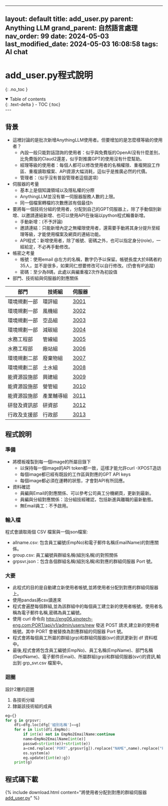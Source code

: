  ---

layout: default
title: add_user.py
parent: Anything LLM
grand_parent: 自然語言處理
nav_order: 99
date: 2024-05-03
last_modified_date: 2024-05-03 16:08:58
tags: AI chat
---

# add_user.py程式說明
{: .no_toc }

<details open markdown="block">
  <summary>
    Table of contents
  </summary>
  {: .text-delta }
- TOC
{:toc}
</details>
---

## 背景

- 這裡討論的是批次新增AnythingLLM使用者。但要增加的是怎麼樣等級的使用者？
  - 內設一般只能對話諮詢的使用者：似乎與免費版的OpenAI沒有什麼差別，比免費版的Claud2還差，似乎對推廣GPT的使用沒有什麼幫助。
  - 經理等級的使用者：每個人都可以修改使用者的名稱權限、重複開設工作區、重複讀取檔案、API資源大幅消耗，這似乎是推廣必然的代價。
  - 管理者：（似乎沒有普設管理者這個選項）
- 伺服器的考量
  - 基本上是個知識領域以及隱私權的分際
  - AnythingLLM並沒有單一伺服器服務人數的上限。
  - 同一個檔案轉檔的次數應該有個最佳h
- 要將每一個技術分組的使用者，分配到自己的GPT伺服器上，除了手動個別新增、以邀請連結新增、也可以使用API在後端以python程式輪番新增。
  - 手動新增：(不予評論)
  - 邀請連結：只能新增內定之無權限使用者，還需要手動將其身分提升至經理等級，才能使用檔案及網頁的連結功能。
  - API程式：新增使用者，除了帳號、密碼之外，也可以指定身分(role)，一經給定，不必再手動修改。
- 帳密之考量
  - 帳號：使用email @左方的名稱，數字仍予以保留。帳號長度大於8碼者約35人，並不是很多，如果同仁想要修改可以自行修改。(仍會有IP追蹤)
  - 密碼：至少為8碼，此處以員編重複2次作為初設值
- 部門、技術組與伺服器的對應關係

|部門|技術組|伺服器
-|-|-
環境規劃一部|環評組|[3001](http://eng06.sinotech-eng.com:3001)
環境規劃一部|風機組|[3002](http://eng06.sinotech-eng.com:3002)
環境規劃一部|空品組|[3003](http://eng06.sinotech-eng.com:3003)
環境規劃一部|減碳組|[3004](http://eng06.sinotech-eng.com:3004)
水務工程部|管線組|[3005](http://eng06.sinotech-eng.com:3005)
水務工程部|廠站組|[3006](http://eng06.sinotech-eng.com:3006)
環境規劃二部|廢棄物組|[3007](http://eng06.sinotech-eng.com:3007)
環境規劃二部|土水組|[3008](http://eng06.sinotech-eng.com:3008)
能資源設施部|興建組|[3009](http://eng06.sinotech-eng.com:3009)
能資源設施部|營管組|[3010](http://eng06.sinotech-eng.com:3010)
能資源設施部|產業輔導組|[3011](http://eng06.sinotech-eng.com:3011)
研發及資訊部|研資部|[3012](http://eng06.sinotech-eng.com:3012)
行政及支援部|行政部|[3013](http://eng06.sinotech-eng.com:3013)

## 程式說明

### 準備

- 將模板複製到每一個image的所屬目錄下
  - 以保持每一個image的API token都一致，這樣才能允許curl -XPOST造訪
  - 每個image都已經有既設的工作區與對應的GPT API keys
  - 每個image都必須在運轉的狀態，才會對API有所回應。
- 資料確認
  - 員編與Email的對應關係、可以參考公司員工分機網頁，更新到最新。
  - 員編與分組對應關係：洽分組技經確認，包括新進與離職的最新動態。
  - 無Email員工：不予啟用。

### 輸入檔

程式會讀取兩個 CSV 檔案與一個json檔案:

- allname.csv: 包含員工編號(EmpNo)和電子郵件名稱(EmailName)的對應關係。
- group.csv: 員工編號與群組名稱(組別名稱)的對照關係
- grpsvr.json：包含各個群組名稱(組別名稱)和對應的群組伺服器 Port 號。

### 大要

- 此程式的目的是自動建立新使用者帳號,並將使用者分配到對應的群組伺服器上。
- 使用pandas將csv讀進來
- 程式會遍歷每個群組,並為該群組中的每個員工建立新的使用者帳號。使用者名稱為電子郵件名稱,密碼為員工編號。
- 使用 curl 命令向 http://eng06.sinotech-eng.com:PORT/api/v1/admin/users/new 發送 POST 請求,建立新的使用者帳號。其中 PORT 會被替換為對應群組的伺服器 Port 號。
- 程式會將每個員工所屬的群組(grp)和群組伺服器(svr)資訊更新到 df 資料框中。
- 最後,程式會將包含員工編號(EmpNo)、員工名稱(EmpName)、部門名稱(DeptName)、電子郵件(Email)、所屬群組(grp)和群組伺服器(svr)的資訊,輸出到 grp_svr.csv 檔案中。

### 迴圈

設計2層的迴圈
1. 各技術分組
2. 隸屬該技術組的成員

```python
eg={}
for g in grpsvr:
    dfi=dfg.loc[dfg['組別名稱']==g]
    for e in list(dfi.EmpNo):
        if int(e) not in EmpNo2EmailName:continue
        name=EmpNo2EmailName[int(e)]
        passwd=str(int(e))+str(int(e))
        a=cmd.replace('PORT',grpsvr[g]).replace("NAME",name).replace("PASSWORD",passwd)
        os.system(a)
        eg.update({int(e):g})
    print(g)
```

## 程式碼下載

{% include download.html content="將使用者分配到對應的群組伺服器[add_user.py](./add_user.py)" %}